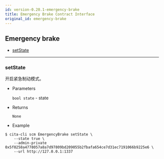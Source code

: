 ```yaml
---
id: version-0.20.1-emergency-brake
title: Emergency Brake Contract Interface
original_id: emergency-brake
---
```


<h2 class="hover-list">Emergency brake</h2>

- [setState](#setState)

* * *

### setState

开启紧急制动模式。

- Parameters
    
    `bool state` - state

- Returns
    
    `None`

- Example

```shell
$ cita-cli scm EmergencyBrake setState \
    --state true \
    --admin-private 0x5f0258a4778057a8a7d97809bd209055b2fbafa654ce7d31ec7191066b9225e6 \
    --url http://127.0.0.1:1337
```